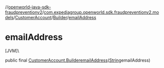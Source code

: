 //[openworld-java-sdk-fraudpreventionv2](../../../../index.md)/[com.expediagroup.openworld.sdk.fraudpreventionv2.models](../../index.md)/[CustomerAccount](../index.md)/[Builder](index.md)/[emailAddress](email-address.md)

# emailAddress

[JVM]\

public final [CustomerAccount.Builder](index.md)[emailAddress](email-address.md)([String](https://docs.oracle.com/javase/8/docs/api/java/lang/String.html)emailAddress)
